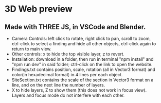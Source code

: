 # 3D Web preview
## Made with THREE JS, in VSCode and Blender.
* Camera Controls: left click to rotate, right click to pan, scroll to zoom, ctrl-click to select a finding and hide all other objects, ctrl-click again to return to main view.
* Other controls: x to hide the top visible layer, z to revert.
* Installation: download in a folder, then run in terminal "npm install" and "npm run dev" in said folder; ctrl-click on the link to open the website.
* Findings.txt contains position, scale, rotation (all in Vector3 format) and color(in hexadecimal format) in 4 lines per each object. 
* SiteSection.txt contains the scale of the section in Vector3 format on a line, and on the next line the number of layers.
* X to hide layers, Z to show them (this does not work in focus view). Layers and focus mode do not interfere with each other.